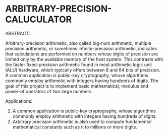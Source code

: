 # ARBITRARY-PRECISION-CALUCULATOR

ABSTRACT:

Arbitrary-precision arithmetic, also called big-num arithmetic, multiple precision arithmetic, or sometimes infinite-precision arithmetic, indicates that calculations are performed on numbers whose digits of precision are limited only by the available memory of the host system. This contrasts with the faster fixed-precision arithmetic found in most arithmetic logic unit (ALU) hardware, which typically offers between 8 and 64 bits of precision. 
A common application is public-key cryptography, whose algorithms commonly employ arithmetic with integers having hundreds of digits. The goal of this project is to implement basic mathematical, modulus and power-of operators of two large numbers.

Applications:
1. A common application is public-key cryptography, whose algorithms commonly employ arithmetic with integers having hundreds of digits.
2. Arbitrary precision arithmetic is also used to compute fundamental mathematical constants such as π to millions or more digits.
